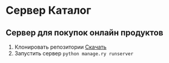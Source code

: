 # Сервер Каталог

## Сервер для покупок онлайн продуктов

1. Клонировать репозитории [Скачать](https://github.com/Progabba/DjangoSkypro/)
2. Запустить сервер ```python manage.ry runserver```
